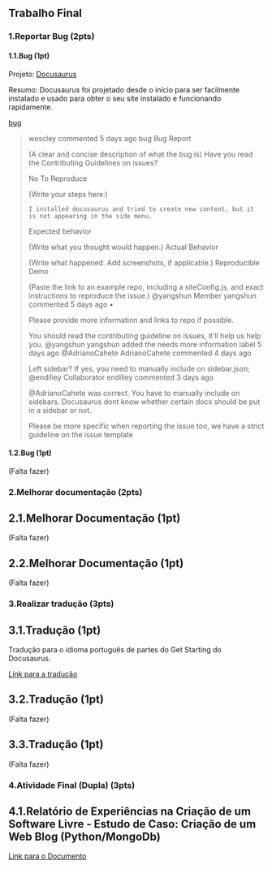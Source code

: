## Trabalho Final

### 1.Reportar Bug (2pts)
#### 1.1.Bug (1pt)
Projeto: [Docusaurus](https://github.com/facebook/docusaurus)

Resumo: Docusaurus foi projetado desde o início para ser facilmente instalado e usado para obter o seu site instalado e funcionando rapidamente.

[bug](https://github.com/facebook/docusaurus/issues/1620)

<blockquote>
 wescley commented 5 days ago
bug Bug Report

(A clear and concise description of what the bug is)
Have you read the Contributing Guidelines on issues?

No
To Reproduce

(Write your steps here:)

    I installed docusaurus and tried to create new content, but it is not appearing in the side menu.

Expected behavior

(Write what you thought would happen.)
Actual Behavior

(Write what happened. Add screenshots, if applicable.)
Reproducible Demo

(Paste the link to an example repo, including a siteConfig.js, and exact instructions to reproduce the issue.)
@yangshun
Member
yangshun commented 5 days ago •

Please provide more information and links to repo if possible.

You should read the contributing guideline on issues, it'll help us help you.
@yangshun yangshun added the needs more information label 5 days ago
@AdrianoCahete
AdrianoCahete commented 4 days ago

Left sidebar? If yes, you need to manually include on sidebar.json;
@endiliey
Collaborator
endiliey commented 3 days ago

@AdrianoCahete was correct. You have to manually include on sidebars. Docusaurus dont know whether certain docs should be put in a sidebar or not.

Please be more specific when reporting the issue too, we have a strict guideline on the issue template
</blockquote>

#### 1.2.Bug (1pt)
(Falta fazer)

### 2.Melhorar documentação (2pts)
## 2.1.Melhorar Documentação  (1pt)
(Falta fazer)

## 2.2.Melhorar Documentação  (1pt)
(Falta fazer)

### 3.Realizar tradução (3pts)
## 3.1.Tradução (1pt)
Tradução para o idioma português de partes do Get Starting do Docusaurus.

[Link para a tradução](https://crowdin.com/translate/docusaurus/2499/en-ptbr)

## 3.2.Tradução (1pt)
(Falta fazer)

## 3.3.Tradução (1pt)
(Falta fazer)

### 4.Atividade Final (Dupla) (3pts)
## 4.1.Relatório de Experiências na Criação de um Software Livre - Estudo de Caso: Criação de um Web Blog (Python/MongoDb)
[Link para o Documento](https://docs.google.com/document/d/1-gKaedO37KwaNecqbjTn_oSSuCYnOjZPEI8QJtJ_0aY/edit?usp=sharing)
